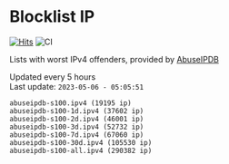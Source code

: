 # Blocklist IP

[![Hits](https://hits.seeyoufarm.com/api/count/incr/badge.svg?url=https%3A%2F%2Fgithub.com%2Fborestad%2Fblocklist-ip%2F&count_bg=%2379C83D&title_bg=%23555555&icon=&icon_color=%23E7E7E7&title=hits&edge_flat=false)](https://hits.seeyoufarm.com)  ![CI](https://img.shields.io/github/workflow/status/borestad/blocklist-ip/CI?style=flat-square)

Lists with worst IPv4 offenders, provided by [AbuseIPDB](https://www.abuseipdb.com/)

<!-- FOOTER-PLACEHOLDER -->
Updated every 5 hours<br>
Last update: `2023-05-06 - 05:05:51`
```
abuseipdb-s100.ipv4 (19195 ip)
abuseipdb-s100-1d.ipv4 (37602 ip)
abuseipdb-s100-2d.ipv4 (46001 ip)
abuseipdb-s100-3d.ipv4 (52732 ip)
abuseipdb-s100-7d.ipv4 (67060 ip)
abuseipdb-s100-30d.ipv4 (105530 ip)
abuseipdb-s100-all.ipv4 (290382 ip)
```
